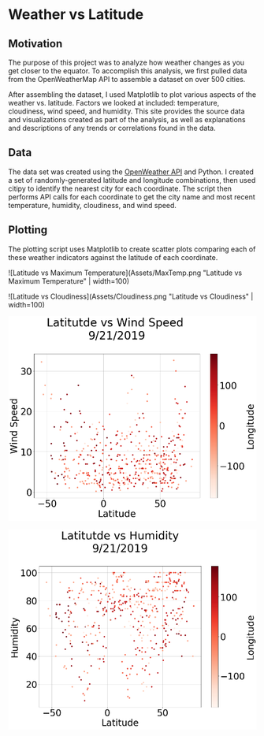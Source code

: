 # Weather vs Latitude

## Motivation

The purpose of this project was to analyze how weather changes as you get closer to the equator. To accomplish this analysis, we first pulled data from the OpenWeatherMap API to assemble a dataset on over 500 cities.

After assembling the dataset, I used Matplotlib to plot various aspects of the weather vs. latitude. Factors we looked at included: temperature, cloudiness, wind speed, and humidity. This site provides the source data and visualizations created as part of the analysis, as well as explanations and descriptions of any trends or correlations found in the data.

## Data

The data set was created using the [OpenWeather API](https://openweathermap.org/api) and Python. I created a set of randomly-generated latitude and longitude combinations, then used citipy to identify the nearest city for each coordinate. The script then performs API calls for each coordinate to get the city name and most recent temperature, humidity, cloudiness, and wind speed.

## Plotting

The plotting script uses Matplotlib to create scatter plots comparing each of these weather indicators against the latitude of each coordinate.

![Latitude vs Maximum Temperature](Assets/MaxTemp.png "Latitude vs Maximum Temperature" | width=100)

![Latitude vs Cloudiness](Assets/Cloudiness.png "Latitude vs Cloudiness" | width=100)

![Latitude vs Wind Speed](Assets/WindSpeed.png "Latitude vs Wind Speed")

![Latitude vs Humidity](Assets/Humidity.png "Latitude vs Humidity")

